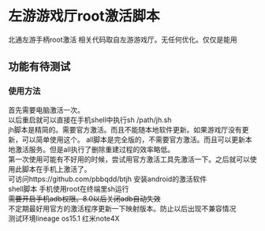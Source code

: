 # 左游游戏厅root激活脚本
  北通左游手柄root激活 相关代码取自左游游戏厅。无任何优化。仅仅是能用  
## 功能有待测试  
### 使用方法  

首先需要电脑激活一次。  
以后重启就可以直接在手机shell中执行sh /path/jh.sh  
jh脚本是精简的。需要官方激活。而且不能随本地软件更新。如果游戏厅没有更新，可以简单使用这个。 
all脚本是完全版的，不需要官方激活。而且可以更新本地激活服务。但是all执行了删除重建过程的效率略低。  
第一次使用可能有不好用的时候，尝试用官方激活工具先激活一下。之后就可以使用此脚本在手机上激活了。  
可访问https://github.com/pbbqdd/btjh 安装android的激活软件  
shell脚本 手机使用root在终端里sh运行  
 ~~需要开启手机adb权限。8.0以后关闭adb自动失效~~  
不定期最好用官方的激活程序更新一下映射版本。防止以后出现不兼容情况  
测试环境lineage os15.1 红米note4X 
